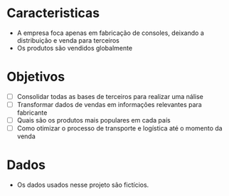 # Caracteristicas

- A empresa foca apenas em fabricação de consoles, deixando a distribuição e venda para terceiros
- Os produtos são vendidos globalmente 

# Objetivos

- [ ] Consolidar todas as bases de terceiros para realizar uma nálise
- [ ] Transformar dados de vendas em informações relevantes para fabricante
- [ ] Quais são os produtos mais populares em cada país
- [ ] Como otimizar o processo de transporte e logística até o momento da venda

# Dados

- Os dados usados nesse projeto são fictícios.